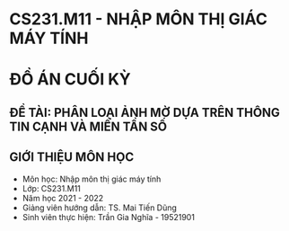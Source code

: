 # CS231.M11 - NHẬP MÔN THỊ GIÁC MÁY TÍNH
# ĐỒ ÁN CUỐI KỲ
## ĐỀ TÀI: PHÂN LOẠI ẢNH MỜ DỰA TRÊN THÔNG TIN CẠNH VÀ MIỀN TẦN SỐ

## GIỚI THIỆU MÔN HỌC
- Môn học: Nhập môn thị giác máy tính
- Lớp: CS231.M11
- Năm học 2021 - 2022
- Giảng viên hướng dẫn: TS. Mai Tiến Dũng
- Sinh viên thực hiện: Trần Gia Nghĩa - 19521901

